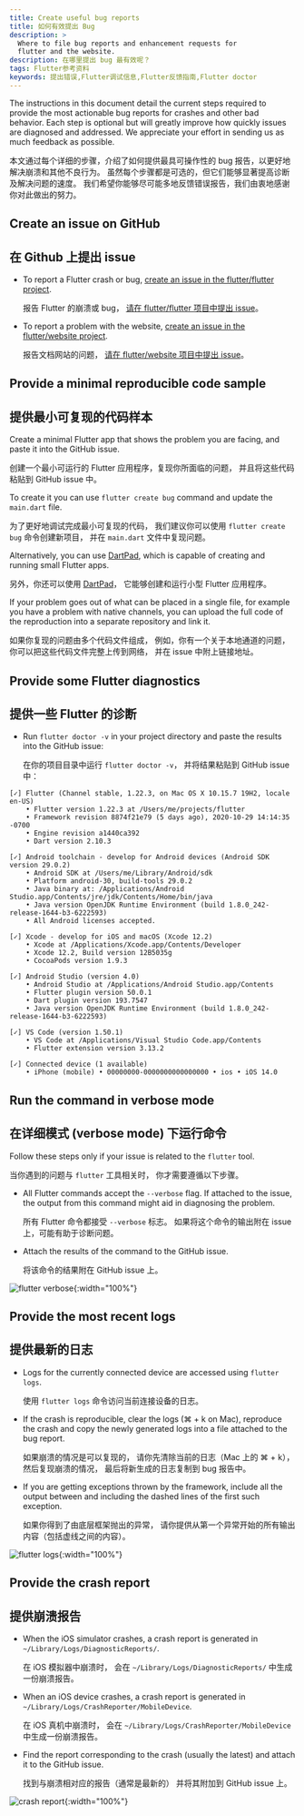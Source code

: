 ```yaml
---
title: Create useful bug reports
title: 如何有效提出 Bug
description: >
  Where to file bug reports and enhancement requests for 
  flutter and the website.
description: 在哪里提出 bug 最有效呢？
tags: Flutter参考资料
keywords: 提出错误,Flutter调试信息,Flutter反馈指南,Flutter doctor
---
```


The instructions in this document detail the current steps
required to provide the most actionable bug reports for
crashes and other bad behavior. Each step is optional but
will greatly improve how quickly issues are diagnosed and addressed.
We appreciate your effort in sending us as much feedback as possible.

本文通过每个详细的步骤，介绍了如何提供最具可操作性的 bug 报告，以更好地解决崩溃和其他不良行为。
虽然每个步骤都是可选的，但它们能够显著提高诊断及解决问题的速度。
我们希望你能够尽可能多地反馈错误报告，我们由衷地感谢你对此做出的努力。

## Create an issue on GitHub

## 在 Github 上提出 issue

* To report a Flutter crash or bug,
  [create an issue in the flutter/flutter project][Flutter issue].

  报告 Flutter 的崩溃或 bug，
  [请在 flutter/flutter 项目中提出 issue][Flutter issue]。

* To report a problem with the website,
  [create an issue in the flutter/website project][Website issue].

  报告文档网站的问题，
  [请在 flutter/website 项目中提出 issue][Website issue]。

## Provide a minimal reproducible code sample

## 提供最小可复现的代码样本

Create a minimal Flutter app that shows the problem you are facing,
and paste it into the GitHub issue.

创建一个最小可运行的 Flutter 应用程序，复现你所面临的问题，
并且将这些代码粘贴到 GitHub issue 中。

To create it you can use `flutter create bug` command and update
the `main.dart` file.

为了更好地调试完成最小可复现的代码，
我们建议你可以使用 `flutter create bug` 命令创建新项目，
并在 `main.dart` 文件中复现问题。

Alternatively, you can use [DartPad][], which is capable
of creating and running small Flutter apps.

另外，你还可以使用 [DartPad][]，
它能够创建和运行小型 Flutter 应用程序。

If your problem goes out of what can be placed in a single file, for example
you have a problem with native channels, you can upload the full code of
the reproduction into a separate repository and link it.

如果你复现的问题由多个代码文件组成，
例如，你有一个关于本地通道的问题，
你可以把这些代码文件完整上传到网络，
并在 issue 中附上链接地址。

## Provide some Flutter diagnostics

## 提供一些 Flutter 的诊断

* Run `flutter doctor -v` in your project directory and paste
  the results into the GitHub issue:

  在你的项目目录中运行 `flutter doctor -v`，
  并将结果粘贴到 GitHub issue 中：

```none
[✓] Flutter (Channel stable, 1.22.3, on Mac OS X 10.15.7 19H2, locale en-US)
    • Flutter version 1.22.3 at /Users/me/projects/flutter
    • Framework revision 8874f21e79 (5 days ago), 2020-10-29 14:14:35 -0700
    • Engine revision a1440ca392
    • Dart version 2.10.3

[✓] Android toolchain - develop for Android devices (Android SDK version 29.0.2)
    • Android SDK at /Users/me/Library/Android/sdk
    • Platform android-30, build-tools 29.0.2
    • Java binary at: /Applications/Android Studio.app/Contents/jre/jdk/Contents/Home/bin/java
    • Java version OpenJDK Runtime Environment (build 1.8.0_242-release-1644-b3-6222593)
    • All Android licenses accepted.

[✓] Xcode - develop for iOS and macOS (Xcode 12.2)
    • Xcode at /Applications/Xcode.app/Contents/Developer
    • Xcode 12.2, Build version 12B5035g
    • CocoaPods version 1.9.3

[✓] Android Studio (version 4.0)
    • Android Studio at /Applications/Android Studio.app/Contents
    • Flutter plugin version 50.0.1
    • Dart plugin version 193.7547
    • Java version OpenJDK Runtime Environment (build 1.8.0_242-release-1644-b3-6222593)

[✓] VS Code (version 1.50.1)
    • VS Code at /Applications/Visual Studio Code.app/Contents
    • Flutter extension version 3.13.2

[✓] Connected device (1 available)
    • iPhone (mobile) • 00000000-0000000000000000 • ios • iOS 14.0
```

## Run the command in verbose mode

## 在详细模式 (verbose mode) 下运行命令

Follow these steps only if your issue is related to the
`flutter` tool.

当你遇到的问题与 `flutter` 工具相关时，
你才需要遵循以下步骤。

* All Flutter commands accept the `--verbose` flag.
  If attached to the issue, the output from this command
  might aid in diagnosing the problem.

  所有 Flutter 命令都接受 `--verbose` 标志。
  如果将这个命令的输出附在 issue 上，可能有助于诊断问题。

* Attach the results of the command to the GitHub issue.

  将该命令的结果附在 GitHub issue 上。

![flutter verbose]({{site.url}}/assets/images/docs/verbose_flag.png){:width="100%"}

## Provide the most recent logs

## 提供最新的日志

* Logs for the currently connected device are accessed
  using `flutter logs`.

  使用 `flutter logs` 命令访问当前连接设备的日志。

* If the crash is reproducible, clear the logs
  (⌘ + k on Mac), reproduce the crash and copy the
  newly generated logs into a file attached to the bug report.

  如果崩溃的情况是可以复现的，
  请你先清除当前的日志（Mac 上的 ⌘ + k），
  然后复现崩溃的情况，
  最后将新生成的日志复制到 bug 报告中。

* If you are getting exceptions thrown by the framework,
  include all the output between and including the dashed
  lines of the first such exception.

  如果你得到了由底层框架抛出的异常，
  请你提供从第一个异常开始的所有输出内容（包括虚线之间的内容）。

![flutter logs]({{site.url}}/assets/images/docs/logs.png){:width="100%"}

## Provide the crash report

## 提供崩溃报告

* When the iOS simulator crashes,
  a crash report is generated in `~/Library/Logs/DiagnosticReports/`.

  在 iOS 模拟器中崩溃时，
  会在 `~/Library/Logs/DiagnosticReports/` 中生成一份崩溃报告。

* When an iOS device crashes,
  a crash report is generated in `~/Library/Logs/CrashReporter/MobileDevice`.

  在 iOS 真机中崩溃时，
  会在 `~/Library/Logs/CrashReporter/MobileDevice` 中生成一份崩溃报告。

* Find the report corresponding to the crash (usually the latest)
  and attach it to the GitHub issue.

  找到与崩溃相对应的报告（通常是最新的）
  并将其附加到 GitHub issue 上。

![crash report]({{site.url}}/assets/images/docs/crash_reports.png){:width="100%"}


[DartPad]: {{site.dartpad}}
[Flutter issue]: {{site.repo.flutter}}/issues/new/choose
[Website issue]: {{site.repo.this}}/issues/new/choose
